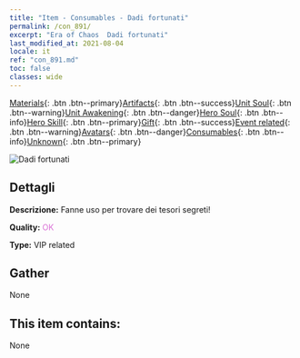 ```yaml
---
title: "Item - Consumables - Dadi fortunati"
permalink: /con_891/
excerpt: "Era of Chaos  Dadi fortunati"
last_modified_at: 2021-08-04
locale: it
ref: "con_891.md"
toc: false
classes: wide
---
```

 [Materials](/ItemsIT/){: .btn .btn--primary}[Artifacts](/ItemsIT/Artifacts/){: .btn .btn--success}[Unit Soul](/ItemsIT/UnitSoul/){: .btn .btn--warning}[Unit Awakening](/ItemsIT/UnitAwakening/){: .btn .btn--danger}[Hero Soul](/ItemsIT/HeroSoul/){: .btn .btn--info}[Hero Skill](/ItemsIT/HeroSkill/){: .btn .btn--primary}[Gift](/ItemsIT/Gift/){: .btn .btn--success}[Event related](/ItemsIT/Events/){: .btn .btn--warning}[Avatars](/ItemsIT/Avatars/){: .btn .btn--danger}[Consumables](/ItemsIT/Consumables/){: .btn .btn--info}[Unknown](/ItemsIT/Unknown/){: .btn .btn--primary}

 ![Dadi fortunati](/images/t/i_39985.png)

## Dettagli
 **Descrizione:** Fanne uso per trovare dei tesori segreti!

 **Quality:** <span style="color: #DA70D6">OK</span>

 **Type:** VIP related

## Gather

  None

## This item contains:

  None

